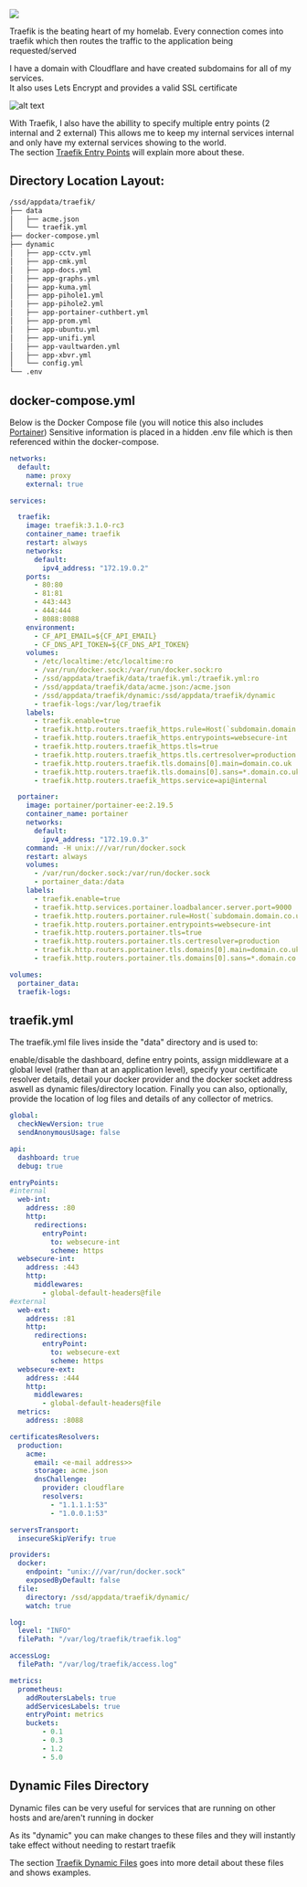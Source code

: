 
![](images/traefik.png)

Traefik is the beating heart of my homelab.  Every connection comes into traefik which then routes the traffic to the application being requested/served

I have a domain with Cloudflare and have created subdomains for all of my services.  
It also uses Lets Encrypt and provides a valid SSL certificate  

![alt text](<images/cloudflare + letsencrypt.png>)

With Traefik, I also have the abillity to specify multiple entry points (2 internal and 2 external)  This allows me to keep my internal services internal and only have my external services showing to the world.  
The section [Traefik Entry Points](https://docs.xmsystems.co.uk/entrypoints/) will explain more about these.


## Directory Location Layout:

``` bash
/ssd/appdata/traefik/
├── data
│   ├── acme.json
│   └── traefik.yml
├── docker-compose.yml
├── dynamic
│   ├── app-cctv.yml
│   ├── app-cmk.yml
│   ├── app-docs.yml
│   ├── app-graphs.yml
│   ├── app-kuma.yml
│   ├── app-pihole1.yml
│   ├── app-pihole2.yml
│   ├── app-portainer-cuthbert.yml
│   ├── app-prom.yml
│   ├── app-ubuntu.yml
│   ├── app-unifi.yml
│   ├── app-vaultwarden.yml
│   ├── app-xbvr.yml
│   └── config.yml
└── .env
```

## docker-compose.yml

Below is the Docker Compose file (you will notice this also includes [Portainer](https://docs.xmsystems.co.uk/portainer/))
Sensitive information is placed in a hidden .env file which is then referenced within the docker-compose.

``` yaml
networks:
  default:
    name: proxy
    external: true

services:

  traefik:
    image: traefik:3.1.0-rc3
    container_name: traefik
    restart: always
    networks:
      default:
        ipv4_address: "172.19.0.2"
    ports:
      - 80:80
      - 81:81
      - 443:443
      - 444:444
      - 8088:8088
    environment:
      - CF_API_EMAIL=${CF_API_EMAIL}
      - CF_DNS_API_TOKEN=${CF_DNS_API_TOKEN}
    volumes:
      - /etc/localtime:/etc/localtime:ro
      - /var/run/docker.sock:/var/run/docker.sock:ro
      - /ssd/appdata/traefik/data/traefik.yml:/traefik.yml:ro
      - /ssd/appdata/traefik/data/acme.json:/acme.json
      - /ssd/appdata/traefik/dynamic:/ssd/appdata/traefik/dynamic
      - traefik-logs:/var/log/traefik
    labels:
      - traefik.enable=true
      - traefik.http.routers.traefik_https.rule=Host(`subdomain.domain.co.uk`)
      - traefik.http.routers.traefik_https.entrypoints=websecure-int
      - traefik.http.routers.traefik_https.tls=true
      - traefik.http.routers.traefik_https.tls.certresolver=production
      - traefik.http.routers.traefik.tls.domains[0].main=domain.co.uk
      - traefik.http.routers.traefik.tls.domains[0].sans=*.domain.co.uk
      - traefik.http.routers.traefik_https.service=api@internal

  portainer:
    image: portainer/portainer-ee:2.19.5
    container_name: portainer
    networks:
      default:
        ipv4_address: "172.19.0.3"
    command: -H unix:///var/run/docker.sock
    restart: always
    volumes:
      - /var/run/docker.sock:/var/run/docker.sock
      - portainer_data:/data
    labels:
      - traefik.enable=true
      - traefik.http.services.portainer.loadbalancer.server.port=9000
      - traefik.http.routers.portainer.rule=Host(`subdomain.domain.co.uk`)
      - traefik.http.routers.portainer.entrypoints=websecure-int
      - traefik.http.routers.portainer.tls=true
      - traefik.http.routers.portainer.tls.certresolver=production
      - traefik.http.routers.portainer.tls.domains[0].main=domain.co.uk
      - traefik.http.routers.portainer.tls.domains[0].sans=*.domain.co.uk

volumes:
  portainer_data:
  traefik-logs:
```

## traefik.yml

The traefik.yml file lives inside the "data" directory and is used to: 

enable/disable the dashboard, define entry points, assign middleware at a global level (rather than at an application level), specify your certificate resolver details, detail your docker provider and the docker socket address aswell as dynamic files/directory location.  Finally you can also, optionally, provide the location of log files and details of any collector of metrics.


``` yaml
global:
  checkNewVersion: true
  sendAnonymousUsage: false

api:
  dashboard: true
  debug: true

entryPoints:
#internal
  web-int:
    address: :80
    http:
      redirections:
        entryPoint:
          to: websecure-int
          scheme: https
  websecure-int:
    address: :443
    http:
      middlewares:
        - global-default-headers@file
#external
  web-ext:
    address: :81
    http:
      redirections:
        entryPoint:
          to: websecure-ext
          scheme: https
  websecure-ext:
    address: :444
    http:
      middlewares:
        - global-default-headers@file
  metrics:
    address: :8088

certificatesResolvers:
  production:
    acme:
      email: <e-mail address>>
      storage: acme.json
      dnsChallenge:
        provider: cloudflare
        resolvers:
          - "1.1.1.1:53"
          - "1.0.0.1:53"

serversTransport:
  insecureSkipVerify: true

providers:
  docker:
    endpoint: "unix:///var/run/docker.sock"
    exposedByDefault: false
  file:
    directory: /ssd/appdata/traefik/dynamic/
    watch: true

log:
  level: "INFO"
  filePath: "/var/log/traefik/traefik.log"

accessLog:
  filePath: "/var/log/traefik/access.log"

metrics:
  prometheus:
    addRoutersLabels: true
    addServicesLabels: true
    entryPoint: metrics
    buckets:
        - 0.1
        - 0.3
        - 1.2
        - 5.0
```

## Dynamic Files Directory

Dynamic files can be very useful for services that are running on other hosts and are/aren't running in docker

As its "dynamic" you can make changes to these files and they will instantly take effect without needing to restart traefik

The section [Traefik Dynamic Files](https://docs.xmsystems.co.uk/dynamic/) goes into more detail about these files and shows examples.
